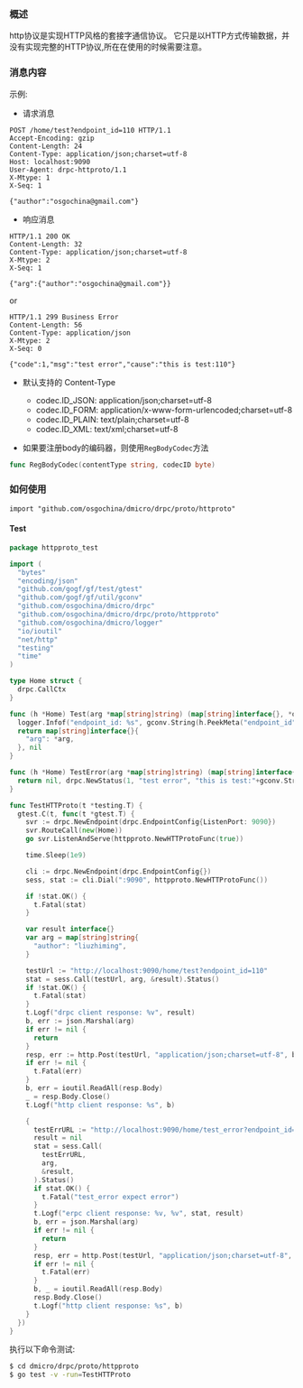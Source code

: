 ### 概述

http协议是实现HTTP风格的套接字通信协议。
它只是以HTTP方式传输数据，并没有实现完整的HTTP协议,所在在使用的时候需要注意。

### 消息内容

示例:
- 请求消息

```
POST /home/test?endpoint_id=110 HTTP/1.1
Accept-Encoding: gzip
Content-Length: 24
Content-Type: application/json;charset=utf-8
Host: localhost:9090
User-Agent: drpc-httproto/1.1
X-Mtype: 1
X-Seq: 1

{"author":"osgochina@gmail.com"}
```

- 响应消息

```
HTTP/1.1 200 OK
Content-Length: 32
Content-Type: application/json;charset=utf-8
X-Mtype: 2
X-Seq: 1

{"arg":{"author":"osgochina@gmail.com"}}
```

or

```
HTTP/1.1 299 Business Error
Content-Length: 56
Content-Type: application/json
X-Mtype: 2
X-Seq: 0

{"code":1,"msg":"test error","cause":"this is test:110"}
```

- 默认支持的 Content-Type
    - codec.ID_JSON:     application/json;charset=utf-8
    - codec.ID_FORM:     application/x-www-form-urlencoded;charset=utf-8
    - codec.ID_PLAIN:    text/plain;charset=utf-8
    - codec.ID_XML:      text/xml;charset=utf-8


-  如果要注册body的编码器，则使用`RegBodyCodec`方法

```go
func RegBodyCodec(contentType string, codecID byte)
```

### 如何使用

`import "github.com/osgochina/dmicro/drpc/proto/httproto"`

#### Test

```go
package httpproto_test

import (
  "bytes"
  "encoding/json"
  "github.com/gogf/gf/test/gtest"
  "github.com/gogf/gf/util/gconv"
  "github.com/osgochina/dmicro/drpc"
  "github.com/osgochina/dmicro/drpc/proto/httpproto"
  "github.com/osgochina/dmicro/logger"
  "io/ioutil"
  "net/http"
  "testing"
  "time"
)

type Home struct {
  drpc.CallCtx
}

func (h *Home) Test(arg *map[string]string) (map[string]interface{}, *drpc.Status) {
  logger.Infof("endpoint_id: %s", gconv.String(h.PeekMeta("endpoint_id")))
  return map[string]interface{}{
    "arg": *arg,
  }, nil
}

func (h *Home) TestError(arg *map[string]string) (map[string]interface{}, *drpc.Status) {
  return nil, drpc.NewStatus(1, "test error", "this is test:"+gconv.String(h.PeekMeta("endpoint_id")))
}

func TestHTTProto(t *testing.T) {
  gtest.C(t, func(t *gtest.T) {
    svr := drpc.NewEndpoint(drpc.EndpointConfig{ListenPort: 9090})
    svr.RouteCall(new(Home))
    go svr.ListenAndServe(httpproto.NewHTTProtoFunc(true))

    time.Sleep(1e9)

    cli := drpc.NewEndpoint(drpc.EndpointConfig{})
    sess, stat := cli.Dial(":9090", httpproto.NewHTTProtoFunc())

    if !stat.OK() {
      t.Fatal(stat)
    }

    var result interface{}
    var arg = map[string]string{
      "author": "liuzhiming",
    }

    testUrl := "http://localhost:9090/home/test?endpoint_id=110"
    stat = sess.Call(testUrl, arg, &result).Status()
    if !stat.OK() {
      t.Fatal(stat)
    }
    t.Logf("drpc client response: %v", result)
    b, err := json.Marshal(arg)
    if err != nil {
      return
    }
    resp, err := http.Post(testUrl, "application/json;charset=utf-8", bytes.NewReader(b))
    if err != nil {
      t.Fatal(err)
    }
    b, err = ioutil.ReadAll(resp.Body)
    _ = resp.Body.Close()
    t.Logf("http client response: %s", b)

    {
      testErrURL := "http://localhost:9090/home/test_error?endpoint_id=110"
      result = nil
      stat = sess.Call(
        testErrURL,
        arg,
        &result,
      ).Status()
      if stat.OK() {
        t.Fatal("test_error expect error")
      }
      t.Logf("erpc client response: %v, %v", stat, result)
      b, err = json.Marshal(arg)
      if err != nil {
        return
      }
      resp, err = http.Post(testUrl, "application/json;charset=utf-8", bytes.NewReader(b))
      if err != nil {
        t.Fatal(err)
      }
      b, _ = ioutil.ReadAll(resp.Body)
      resp.Body.Close()
      t.Logf("http client response: %s", b)
    }
  })
}

```

执行以下命令测试:

```sh
$ cd dmicro/drpc/proto/httpproto
$ go test -v -run=TestHTTProto
```
